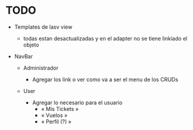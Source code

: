 # TODO

* Templates de lasv view
    * todas estan desactualizadas y en el adapter no se tiene linkiado el objeto


* NavBar
    * Administrador
        * Agregar los link o ver como va a ser el menu de los CRUDs
    
    * User
        * Agregar lo necesario para el usuario
            - « Mis Tickets »
            - « Vuelos »
            - « Perfil (?) »